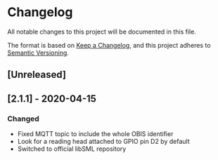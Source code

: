 # Changelog
All notable changes to this project will be documented in this file.

The format is based on [Keep a Changelog](https://keepachangelog.com/en/1.0.0/),
and this project adheres to [Semantic Versioning](https://semver.org/spec/v2.0.0.html).

## [Unreleased]

## [2.1.1] - 2020-04-15
### Changed
- Fixed MQTT topic to include the whole OBIS identifier
- Look for a reading head attached to GPIO pin D2 by default
- Switched to official libSML repository